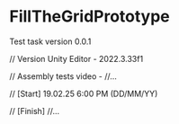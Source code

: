 # FillTheGridPrototype
Test task version 0.0.1

// Version Unity Editor - 2022.3.33f1

// Assembly tests video - //...

// [Start] 19.02.25 6:00 PM (DD/MM/YY)

// [Finish] //...
